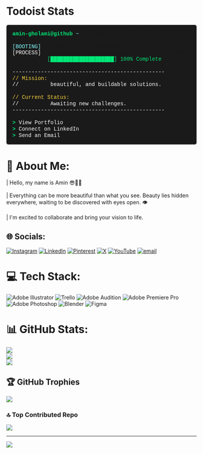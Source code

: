 <pre><code>
    
</code></pre>
# Todoist Stats

<!-- TODO-IST:START -->
<!-- TODO-IST:END -->

<pre style="font-family: 'Courier New', Courier, monospace; line-height: 1.2; padding: 15px; border: 1px solid #555; background-color: #1a1a1a; border-radius: 5px;">
<span style="color: #00E676;"><b>amin-gholami@github</b></span>:<span style="color: #84FFFF;">~</span>$ ./start-collaboration.sh

<span style="color: #84FFFF;">[BOOTING]</span>  Initializing DesignCore v4.0...
<span style="color: #FFFFFF;">[PROCESS]</span>  Loading modules: [Strategy, UX, UI, Systems]
           <span style="color: #00E676;">[████████████████████] 100% Complete</span>

<span style="color: #FFFFFF;">------------------------------------------------</span>
<span style="color: #FFD740;">// Mission:</span> To compile complex problems into simple,
<span style="color: #FFFFFF;">//          beautiful, and buildable solutions.</span>

<span style="color: #FFD740;">// Current Status:</span>
<span style="color: #FFFFFF;">//          Awaiting new challenges.</span>
<span style="color: #FFFFFF;">------------------------------------------------</span>

<span style="color: #00E676;"><b>></b></span> <a href="YOUR_GITHUB_PAGES_LINK" style="color: #FFFFFF; text-decoration: none;">View Portfolio</a>
<span style="color: #00E676;"><b>></b></span> <a href="https://linkedin.com/in/amin-gholami" style="color: #FFFFFF; text-decoration: none;">Connect on LinkedIn</a>
<span style="color: #00E676;"><b>></b></span> <a href="mailto:amingholamisee@gmail.com" style="color: #FFFFFF; text-decoration: none;">Send an Email</a>
</pre>
# 💫 About Me:
| Hello, my name is Amin 😎✌🏻<br><br>| Everything can be more beautiful than what you see. Beauty lies hidden everywhere, waiting to be discovered with eyes open. 👁️<br><br>| I'm excited to collaborate and bring your vision to life.


## 🌐 Socials:
[![Instagram](https://img.shields.io/badge/Instagram-%23E4405F.svg?logo=Instagram&logoColor=white)](https://instagram.com/amingholami30) [![LinkedIn](https://img.shields.io/badge/LinkedIn-%230077B5.svg?logo=linkedin&logoColor=white)](https://linkedin.com/in/amin-gholami) [![Pinterest](https://img.shields.io/badge/Pinterest-%23E60023.svg?logo=Pinterest&logoColor=white)](https://pinterest.com/aminsee30) [![X](https://img.shields.io/badge/X-black.svg?logo=X&logoColor=white)](https://x.com/Seec30) [![YouTube](https://img.shields.io/badge/YouTube-%23FF0000.svg?logo=YouTube&logoColor=white)](https://youtube.com/@aminsee) [![email](https://img.shields.io/badge/Email-D14836?logo=gmail&logoColor=white)](mailto:amingholamisee@gmail.com) 

# 💻 Tech Stack:
![Adobe Illustrator](https://img.shields.io/badge/adobe%20illustrator-%23FF9A00.svg?style=for-the-badge&logo=adobe%20illustrator&logoColor=white) ![Trello](https://img.shields.io/badge/Trello-%23026AA7.svg?style=for-the-badge&logo=Trello&logoColor=white) ![Adobe Audition](https://img.shields.io/badge/Adobe%20Audition-9999FF.svg?style=for-the-badge&logo=Adobe%20Audition&logoColor=white) ![Adobe Premiere Pro](https://img.shields.io/badge/Adobe%20Premiere%20Pro-9999FF.svg?style=for-the-badge&logo=Adobe%20Premiere%20Pro&logoColor=white) ![Adobe Photoshop](https://img.shields.io/badge/adobe%20photoshop-%2331A8FF.svg?style=for-the-badge&logo=adobe%20photoshop&logoColor=white) ![Blender](https://img.shields.io/badge/blender-%23F5792A.svg?style=for-the-badge&logo=blender&logoColor=white) ![Figma](https://img.shields.io/badge/figma-%23F24E1E.svg?style=for-the-badge&logo=figma&logoColor=white)
# 📊 GitHub Stats:
![](https://github-readme-stats.vercel.app/api?username=see30&theme=radical&hide_border=true&include_all_commits=false&count_private=false)<br/>
![](https://nirzak-streak-stats.vercel.app/?user=see30&theme=radical&hide_border=true)<br/>
![](https://github-readme-stats.vercel.app/api/top-langs/?username=see30&theme=radical&hide_border=true&include_all_commits=false&count_private=false&layout=compact)

## 🏆 GitHub Trophies
![](https://github-profile-trophy.vercel.app/?username=see30&theme=radical&no-frame=false&no-bg=true&margin-w=4)

### 🔝 Top Contributed Repo
![](https://github-contributor-stats.vercel.app/api?username=see30&limit=5&theme=dark&combine_all_yearly_contributions=true)

---
[![](https://visitcount.itsvg.in/api?id=see30&icon=0&color=0)](https://visitcount.itsvg.in)

<!-- Proudly created with GPRM ( https://gprm.itsvg.in ) -->
